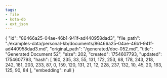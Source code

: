 ```yaml
---
tags:
- file
- kota-db
- ext_json
---
```

{
  "id": "86466a25-04ae-46b1-941f-ad440958dad3",
  "file_path": "./examples-data/personal-kb/documents/86466a25-04ae-46b1-941f-ad440958dad3.md",
  "original_path": "/generated/doc-052.md",
  "title": "Generated Document 52",
  "size": 202,
  "created": 1754607793,
  "updated": 1754607793,
  "hash": [
    160,
    235,
    33,
    55,
    131,
    172,
    253,
    68,
    178,
    243,
    218,
    242,
    181,
    203,
    233,
    87,
    0,
    159,
    120,
    131,
    21,
    12,
    228,
    237,
    132,
    10,
    45,
    20,
    163,
    125,
    90,
    84
  ],
  "embedding": null
}